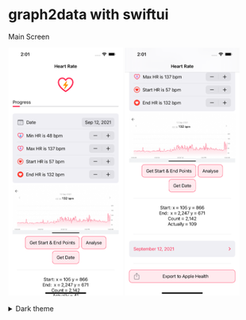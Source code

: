 # graph2data with swiftui

Main Screen
<p float="left">
  <img src="https://raw.githubusercontent.com/AnthonyJustt/graph2data/main/screens/main-1.png" height="500 /">
  <img src="https://raw.githubusercontent.com/AnthonyJustt/graph2data/main/screens/main-2.png" height="500 /">
</p>

<details><summary>Dark theme</summary>
<p float="left">
  <img src="https://raw.githubusercontent.com/AnthonyJustt/graph2data/main/screens/main-1-dark.png" height="500 /">
  <img src="https://raw.githubusercontent.com/AnthonyJustt/graph2data/main/screens/main-2-dark.png" height="500 /">
</p>
</details>
